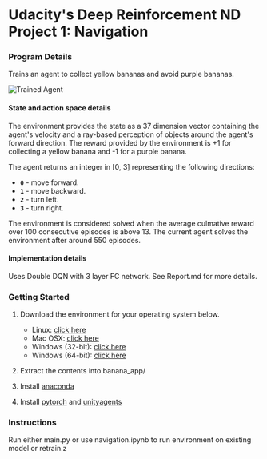 [//]: # (Image References)

[image1]: https://user-images.githubusercontent.com/10624937/42135619-d90f2f28-7d12-11e8-8823-82b970a54d7e.gif "Trained Agent"

# Udacity's Deep Reinforcement ND Project 1: Navigation

### Program Details

Trains an agent to collect yellow bananas and avoid purple bananas.

![Trained Agent][image1]

#### State and action space details

The environment provides the state as a 37 dimension vector containing the agent's velocity and a ray-based perception of objects around the agent's forward direction. The reward provided by the environment is +1 for collecting a yellow banana and -1 for a purple banana.

The agent returns an integer in [0, 3] representing the following directions:

- **`0`** - move forward.
- **`1`** - move backward.
- **`2`** - turn left.
- **`3`** - turn right.

The environment is considered solved when the average culmative reward over 100 consecutive episodes is above 13. The current agent solves the environment after around 550 episodes.

#### Implementation details

Uses Double DQN with 3 layer FC network. See Report.md for more details.

### Getting Started

1. Download the environment for your operating system below.
    - Linux: [click here](https://s3-us-west-1.amazonaws.com/udacity-drlnd/P1/Banana/Banana_Linux.zip)
    - Mac OSX: [click here](https://s3-us-west-1.amazonaws.com/udacity-drlnd/P1/Banana/Banana.app.zip)
    - Windows (32-bit): [click here](https://s3-us-west-1.amazonaws.com/udacity-drlnd/P1/Banana/Banana_Windows_x86.zip)
    - Windows (64-bit): [click here](https://s3-us-west-1.amazonaws.com/udacity-drlnd/P1/Banana/Banana_Windows_x86_64.zip)

2. Extract the contents into banana_app/

3. Install [anaconda](https://www.anaconda.com/download/)

4. Install [pytorch](https://pytorch.org/#pip-install-pytorch) and [unityagents](https://pypi.org/project/unityagents/)

### Instructions

Run either main.py or use navigation.ipynb to run environment on existing model or retrain.z